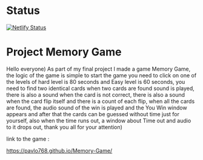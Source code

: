 # Status

[![Netlify Status](https://api.netlify.com/api/v1/badges/db15bf87-9a33-4067-ae04-7440edfa89ca/deploy-status)](https://app.netlify.com/sites/memory-card-game32/deploys)

# Project Memory Game

Hello everyone)
As part of my final project I made a game Memory Game, the logic of the game is simple to start the game you need to click on one of the levels of hard level is 80 seconds and Easy level is 60 seconds, you need to find two identical cards when two cards are found sound is played, there is also a sound when the card is not correct, there is also a sound when the card flip itself and there is a count of each flip, when all the cards are found, the audio sound of the win is played and the You Win window appears and after that the cards can be guessed without time just for yourself, also when the time runs out, a window about Time out and audio to it drops out, thank you all for your attention)

link to the game :


https://pavlo768.github.io/Memory-Game/
